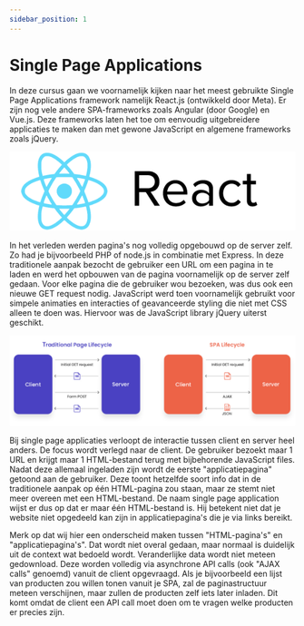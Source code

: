 ```yaml
---
sidebar_position: 1
---
```


# Single Page Applications

In deze cursus gaan we voornamelijk kijken naar het meest gebruikte Single Page Applications framework namelijk React.js (ontwikkeld door Meta). Er zijn nog vele andere SPA-frameworks zoals Angular (door Google) en Vue.js. Deze frameworks laten het toe om eenvoudig uitgebreidere applicaties te maken dan met gewone JavaScript en algemene frameworks zoals jQuery.

![React Logo](img/react.png)

In het verleden werden pagina's nog volledig opgebouwd op de server zelf. Zo had je bijvoorbeeld PHP of node.js in combinatie met Express. In deze traditionele aanpak bezocht de gebruiker een URL om een pagina in te laden en werd het opbouwen van de pagina voornamelijk op de server zelf gedaan. Voor elke pagina die de gebruiker wou bezoeken, was dus ook een nieuwe GET request nodig. JavaScript werd toen voornamelijk gebruikt voor simpele animaties en interacties of geavanceerde styling die niet met CSS alleen te doen was. Hiervoor was de JavaScript library jQuery uiterst geschikt.

![React Logo](img/lifecycle.png)

Bij single page applicaties verloopt de interactie tussen client en server heel anders. De focus wordt verlegd naar de client. De gebruiker bezoekt maar 1 URL en krijgt maar 1 HTML-bestand terug met bijbehorende JavaScript files. Nadat deze allemaal ingeladen zijn wordt de eerste "applicatiepagina" getoond aan de gebruiker. Deze toont hetzelfde soort info dat in de traditionele aanpak op één HTML-pagina zou staan, maar ze stemt niet meer overeen met een HTML-bestand. De naam single page application wijst er dus op dat er maar één HTML-bestand is. Hij betekent niet dat je website niet opgedeeld kan zijn in applicatiepagina's die je via links bereikt.

Merk op dat wij hier een onderscheid maken tussen "HTML-pagina's" en "applicatiepagina's". Dat wordt niet overal gedaan, maar normaal is duidelijk uit de context wat bedoeld wordt.
Veranderlijke data wordt niet meteen gedownload. Deze worden volledig via asynchrone API calls (ook "AJAX calls" genoemd) vanuit de client opgevraagd. Als je bijvoorbeeld een lijst van producten zou willen tonen vanuit je SPA, zal de paginastructuur meteen verschijnen, maar zullen de producten zelf iets later inladen. Dit komt omdat de client een API call moet doen om te vragen welke producten er precies zijn.